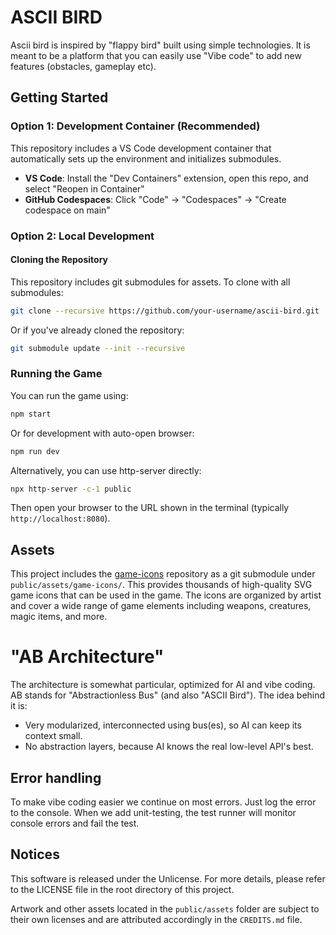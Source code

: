 # ASCII BIRD

Ascii bird is inspired by "flappy bird" built using simple technologies.
It is meant to be a platform that you can easily use "Vibe code" to add new features (obstacles, gameplay etc).

## Getting Started

### Option 1: Development Container (Recommended)
This repository includes a VS Code development container that automatically sets up the environment and initializes submodules.

- **VS Code**: Install the "Dev Containers" extension, open this repo, and select "Reopen in Container"
- **GitHub Codespaces**: Click "Code" → "Codespaces" → "Create codespace on main"

### Option 2: Local Development
#### Cloning the Repository
This repository includes git submodules for assets. To clone with all submodules:

```bash
git clone --recursive https://github.com/your-username/ascii-bird.git
```

Or if you've already cloned the repository:

```bash
git submodule update --init --recursive
```

### Running the Game
You can run the game using:

```bash
npm start
```

Or for development with auto-open browser:

```bash
npm run dev
```

Alternatively, you can use http-server directly:

```bash
npx http-server -c-1 public
```

Then open your browser to the URL shown in the terminal (typically `http://localhost:8080`).

## Assets

This project includes the [game-icons](https://github.com/game-icons/icons) repository as a git submodule under `public/assets/game-icons/`. This provides thousands of high-quality SVG game icons that can be used in the game. The icons are organized by artist and cover a wide range of game elements including weapons, creatures, magic items, and more.

# "AB Architecture"
The architecture is somewhat particular, optimized for AI and vibe coding.
AB stands for "Abstractionless Bus" (and also "ASCII Bird"). The idea behind it is:
- Very modularized, interconnected using bus(es), so AI can keep its context small.
- No abstraction layers, because AI knows the real low-level API's best.

## Error handling
To make vibe coding easier we continue on most errors. Just log the error to the console.
When we add unit-testing, the test runner will monitor console errors and fail the test.

## Notices
This software is released under the Unlicense. For more details, please refer
to the LICENSE file in the root directory of this project.

Artwork and other assets located in the `public/assets` folder are subject
to their own licenses and are attributed accordingly in the `CREDITS.md` file.
